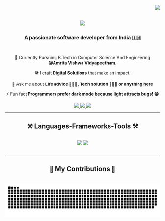 <img align="right" src="https://visitor-badge.laobi.icu/badge?page_id=Arjunprakash2003.Arjunprakash2003" />

<h1 align="center">
    <img src="https://readme-typing-svg.herokuapp.com/?font=Righteous&size=35&center=true&vCenter=true&width=500&height=70&duration=3000&lines=Hi+There!+👋;+I'm+Arjun+Prakash!;" />
</h1>

<h3 align="center">A passionate software developer from India 🇮🇳</h3>

<br/>

<div align="center">
 
 🔭 Currently Pursuing B.Tech in Computer Science And Engineering **@Amrita Vishwa Vidyapeetham**.
 
 🛠️ I craft **Digital Solutions** that make an impact.

 💬 Ask me about **Life advice 🤣🤣🤣, Tech solution 👨🏻‍💻 or anything [here](https://github.com/Arjunprakash2003/Arjunprakash2003/issues)**

 ⚡ Fun fact **Programmers prefer dark mode because light attracts bugs! 😁**

 </div>
 
<div align="center"> 
  <a href="mailto:arjunprakash7212@gmail.com">
    <img src="https://img.shields.io/badge/Gmail-333333?style=for-the-badge&logo=gmail&logoColor=red" />
  </a>
  <a href="https://linkedin.com/in/arjun-prakash-172a19257" target="_blank">
    <img src="https://img.shields.io/badge/LinkedIn-0077B5?style=for-the-badge&logo=linkedin&logoColor=white" target="_blank" />
  </a>
  <a href="https://www.instagram.com/_arj_un_pra_kash_/" target="_blank">
     <img src="https://img.shields.io/badge/Portfolio-FF5722?style=for-the-badge&logo=todoist&logoColor=white" target="_blank" /> <!-- sqlite, safari, google-chrome are other good icon options -->
  </a>
</div>

 <hr/>
 
<h2 align="center">⚒️ Languages-Frameworks-Tools ⚒️</h2>
<br/>
<div align="center">
    <img src="https://skillicons.dev/icons?i=react,html,css,vscode,github,git,r" />
    <img src="https://skillicons.dev/icons?i=nodejs,python,javascript,firebase,c,java,mysql,flask" /><br>
</div>

<br/>
<hr/>

<div align="center">
  <h2>🐍 My Contributions 🐍</h2>
  <br>
  <img alt="snake eating my contributions" src="https://raw.githubusercontent.com/Arjunprakash2003/Arjunprakash2003/output/github-contribution-grid-snake.svg" />
  
  <br/>
</div>


